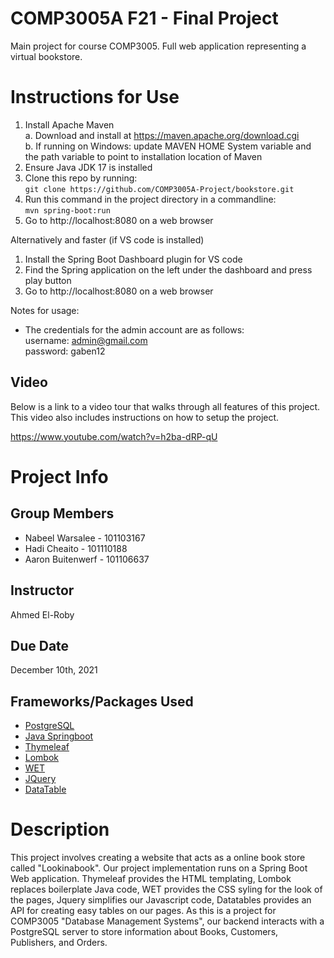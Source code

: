 # COMP3005A F21 - Final Project
Main project for course COMP3005. Full web application representing a virtual bookstore.

# Instructions for Use
1. Install Apache Maven  
  a. Download and install at https://maven.apache.org/download.cgi  
  b. If running on Windows: update MAVEN HOME System variable and the path variable to point to installation location of Maven  
2. Ensure Java JDK 17 is installed
3. Clone this repo by running:  
```git clone https://github.com/COMP3005A-Project/bookstore.git```     
4. Run this command in the project directory in a commandline:   
```mvn spring-boot:run```
5. Go to http://localhost:8080 on a web browser

Alternatively and faster (if VS code is installed)
1. Install the Spring Boot Dashboard plugin for VS code
2. Find the Spring application on the left under the dashboard and press play button
3. Go to http://localhost:8080 on a web browser

Notes for usage:
* The credentials for the admin account are as follows:   
    username: admin@gmail.com  
    password: gaben12
   
## Video
Below is a link to a video tour that walks through all features of this project.
This video also includes instructions on how to setup the project.

https://www.youtube.com/watch?v=h2ba-dRP-qU

# Project Info
## Group Members
- Nabeel Warsalee - 101103167
- Hadi Cheaito    - 101110188
- Aaron Buitenwerf - 101106637

## Instructor
Ahmed El-Roby

## Due Date
December 10th, 2021

## Frameworks/Packages Used
- [PostgreSQL](https://www.postgresql.org)
- [Java Springboot](https://spring.io/projects/spring-boot)
- [Thymeleaf](https://www.thymeleaf.org/doc/articles/springmvcaccessdata.html)
- [Lombok](https://projectlombok.org/features/all)
- [WET](https://wet-boew.github.io/wet-boew-styleguide/index-en.html)
- [JQuery](https://jquery.com)
- [DataTable](https://www.datatables.net)

# Description
This project involves creating a website that acts as a online book store called "Lookinabook". Our project implementation runs on a Spring Boot Web application. Thymeleaf provides the HTML templating, Lombok replaces boilerplate Java code, WET provides the CSS syling for the look of the pages, Jquery simplifies our Javascript code, Datatables provides an API for creating easy tables on our pages. As this is a project for COMP3005 "Database Management Systems", our backend interacts with a PostgreSQL server to store information about Books, Customers, Publishers, and Orders.

